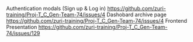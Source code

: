 Authentication modals (Sign up & Log in)	https://github.com/zuri-training/Proj-T_C_Gen-Team-74/issues/4
Dashobard archive page	https://github.com/zuri-training/Proj-T_C_Gen-Team-74/issues/4
Frontend Presentation	https://github.com/zuri-training/Proj-T_C_Gen-Team-74/issues/129